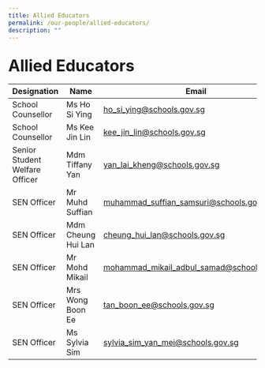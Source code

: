 ```yaml
---
title: Allied Educators
permalink: /our-people/allied-educators/
description: ""
---
```

<font size=6>**Allied Educators**</font>  
-----------------------
 
|Designation | Name | Email |
| -------- | -------- | -------- |
| School Counsellor   | Ms Ho Si Ying| ho_si_ying@schools.gov.sg |
| School Counsellor   | Ms Kee Jin Lin| kee_jin_lin@schools.gov.sg |
| Senior Student Welfare Officer   | Mdm Tiffany Yan| yan_lai_kheng@schools.gov.sg|
| SEN Officer  | Mr Muhd Suffian | muhammad_suffian_samsuri@schools.gov.sg|
| SEN Officer  | Mdm Cheung Hui Lan| cheung_hui_lan@schools.gov.sg|
| SEN Officer   | Mr Mohd Mikail| mohammad_mikail_adbul_samad@schools.gov.sg     |
| SEN Officer   | Mrs Wong Boon Ee | tan_boon_ee@schools.gov.sg     |
| SEN Officer  | Ms Sylvia Sim | sylvia_sim_yan_mei@schools.gov.sg |